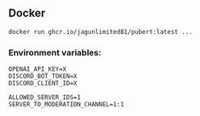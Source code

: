 ## Docker 
```bash
docker run ghcr.io/jagunlimited81/pubert:latest ...
```
### Environment variables:

```
OPENAI_API_KEY=X
DISCORD_BOT_TOKEN=X
DISCORD_CLIENT_ID=X

ALLOWED_SERVER_IDS=1
SERVER_TO_MODERATION_CHANNEL=1:1
```
